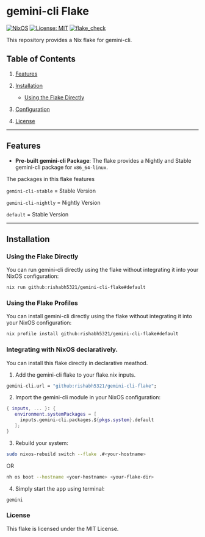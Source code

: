 # gemini-cli Flake

[![NixOS](https://img.shields.io/badge/NixOS-supported-blue.svg)](https://nixos.org)
[![License: MIT](https://img.shields.io/badge/License-MIT-green.svg)](LICENSE)
[![flake_check](https://github.com/Rishabh5321/gemini-cli-flake/actions/workflows/flake_build.yml/badge.svg)](https://github.com/Rishabh5321/gemini-cli-flake/actions/workflows/flake_build.yml)

This repository provides a Nix flake for gemini-cli.

## Table of Contents
1. [Features](#features)
2. [Installation](#installation)

   - [Using the Flake Directly](#using-the-flake-directly)

3. [Configuration](#configuration)
4. [License](#license)

---

## Features
- **Pre-built gemini-cli Package**: The flake provides a Nightly and Stable gemini-cli package for `x86_64-linux`.

The packages in this flake features

`gemini-cli-stable` = Stable Version

`gemini-cli-nightly` = Nightly Version

`default` = Stable Version

---

## Installation

### Using the Flake Directly
You can run gemini-cli directly using the flake without integrating it into your NixOS configuration:

```bash
nix run github:rishabh5321/gemini-cli-flake#default
```
### Using the Flake Profiles

You can install gemini-cli directly using the flake without integrating it into your NixOS configuration:
```bash
nix profile install github:rishabh5321/gemini-cli-flake#default
```

### Integrating with NixOS declaratively.

You can install this flake directly in declarative meathod.

1. Add the gemini-cli flake to your flake.nix inputs.
```nix
gemini-cli.url = "github:rishabh5321/gemini-cli-flake";
```
2. Import the gemini-cli module in your NixOS configuration:
```nix
{ inputs, ... }: {
   environment.systemPackages = [
     inputs.gemini-cli.packages.${pkgs.system}.default
   ];
}
```
3. Rebuild your system:
```bash
sudo nixos-rebuild switch --flake .#<your-hostname>
```
OR
```bash
nh os boot --hostname <your-hostname> <your-flake-dir>
```
4. Simply start the app using terminal:
```bash
gemini
```

### License
This flake is licensed under the MIT License.
